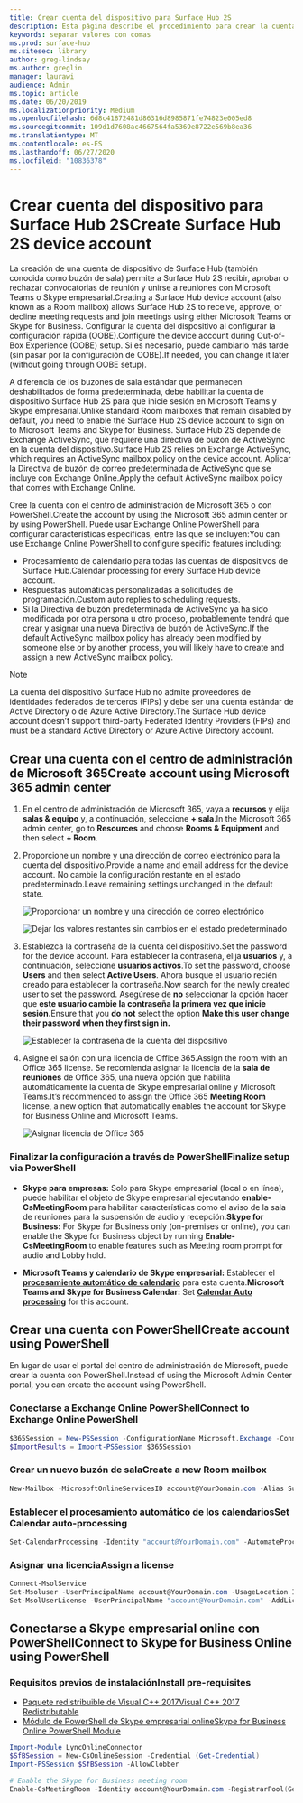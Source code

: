 ```yaml
---
title: Crear cuenta del dispositivo para Surface Hub 2S
description: Esta página describe el procedimiento para crear la cuenta del dispositivo Surface Hub 2S.
keywords: separar valores con comas
ms.prod: surface-hub
ms.sitesec: library
author: greg-lindsay
ms.author: greglin
manager: laurawi
audience: Admin
ms.topic: article
ms.date: 06/20/2019
ms.localizationpriority: Medium
ms.openlocfilehash: 6d8c41872481d86316d8985871fe74823e005ed8
ms.sourcegitcommit: 109d1d7608ac4667564fa5369e8722e569b8ea36
ms.translationtype: MT
ms.contentlocale: es-ES
ms.lasthandoff: 06/27/2020
ms.locfileid: "10836378"
---
```

# <span data-ttu-id="e457b-104">Crear cuenta del dispositivo para Surface Hub 2S</span><span class="sxs-lookup"><span data-stu-id="e457b-104">Create Surface Hub 2S device account</span></span>

<span data-ttu-id="e457b-105">La creación de una cuenta de dispositivo de Surface Hub (también conocida como buzón de sala) permite a Surface Hub 2S recibir, aprobar o rechazar convocatorias de reunión y unirse a reuniones con Microsoft Teams o Skype empresarial.</span><span class="sxs-lookup"><span data-stu-id="e457b-105">Creating a Surface Hub device account (also known as a Room mailbox) allows Surface Hub 2S to receive, approve, or decline meeting requests and join meetings using either Microsoft Teams or Skype for Business.</span></span> <span data-ttu-id="e457b-106">Configurar la cuenta del dispositivo al configurar la configuración rápida (OOBE).</span><span class="sxs-lookup"><span data-stu-id="e457b-106">Configure the device account during Out-of-Box Experience (OOBE) setup.</span></span> <span data-ttu-id="e457b-107">Si es necesario, puede cambiarlo más tarde (sin pasar por la configuración de OOBE).</span><span class="sxs-lookup"><span data-stu-id="e457b-107">If needed, you can change it later (without going through OOBE setup).</span></span>

<span data-ttu-id="e457b-108">A diferencia de los buzones de sala estándar que permanecen deshabilitados de forma predeterminada, debe habilitar la cuenta de dispositivo Surface Hub 2S para que inicie sesión en Microsoft Teams y Skype empresarial.</span><span class="sxs-lookup"><span data-stu-id="e457b-108">Unlike standard Room mailboxes that remain disabled by default, you need to enable the Surface Hub 2S device account to sign on to Microsoft Teams and Skype for Business.</span></span> <span data-ttu-id="e457b-109">Surface Hub 2S depende de Exchange ActiveSync, que requiere una directiva de buzón de ActiveSync en la cuenta del dispositivo.</span><span class="sxs-lookup"><span data-stu-id="e457b-109">Surface Hub 2S relies on Exchange ActiveSync, which requires an ActiveSync mailbox policy on the device account.</span></span> <span data-ttu-id="e457b-110">Aplicar la Directiva de buzón de correo predeterminada de ActiveSync que se incluye con Exchange Online.</span><span class="sxs-lookup"><span data-stu-id="e457b-110">Apply the default ActiveSync mailbox policy that comes with Exchange Online.</span></span>

<span data-ttu-id="e457b-111">Cree la cuenta con el centro de administración de Microsoft 365 o con PowerShell.</span><span class="sxs-lookup"><span data-stu-id="e457b-111">Create the account by using the Microsoft 365 admin center or by using PowerShell.</span></span> <span data-ttu-id="e457b-112">Puede usar Exchange Online PowerShell para configurar características específicas, entre las que se incluyen:</span><span class="sxs-lookup"><span data-stu-id="e457b-112">You can use Exchange Online PowerShell to configure specific features including:</span></span>

- <span data-ttu-id="e457b-113">Procesamiento de calendario para todas las cuentas de dispositivos de Surface Hub.</span><span class="sxs-lookup"><span data-stu-id="e457b-113">Calendar processing for every Surface Hub device account.</span></span>
- <span data-ttu-id="e457b-114">Respuestas automáticas personalizadas a solicitudes de programación.</span><span class="sxs-lookup"><span data-stu-id="e457b-114">Custom auto replies to scheduling requests.</span></span>
- <span data-ttu-id="e457b-115">Si la Directiva de buzón predeterminada de ActiveSync ya ha sido modificada por otra persona u otro proceso, probablemente tendrá que crear y asignar una nueva Directiva de buzón de ActiveSync.</span><span class="sxs-lookup"><span data-stu-id="e457b-115">If the default ActiveSync mailbox policy has already been modified by someone else or by another process, you will likely have to create and assign a new ActiveSync mailbox policy.</span></span>

> [!NOTE]  
> <span data-ttu-id="e457b-116">La cuenta del dispositivo Surface Hub no admite proveedores de identidades federados de terceros (FIPs) y debe ser una cuenta estándar de Active Directory o de Azure Active Directory.</span><span class="sxs-lookup"><span data-stu-id="e457b-116">The Surface Hub device account doesn’t support third-party Federated Identity Providers (FIPs) and must be a standard Active Directory or Azure Active Directory account.</span></span>

## <span data-ttu-id="e457b-117">Crear una cuenta con el centro de administración de Microsoft 365</span><span class="sxs-lookup"><span data-stu-id="e457b-117">Create account using Microsoft 365 admin center</span></span>

1. <span data-ttu-id="e457b-118">En el centro de administración de Microsoft 365, vaya a **recursos** y elija **salas & equipo** y, a continuación, seleccione **+ sala**.</span><span class="sxs-lookup"><span data-stu-id="e457b-118">In the Microsoft 365 admin center, go to **Resources** and choose **Rooms & Equipment** and then select **+ Room**.</span></span>

2. <span data-ttu-id="e457b-119">Proporcione un nombre y una dirección de correo electrónico para la cuenta del dispositivo.</span><span class="sxs-lookup"><span data-stu-id="e457b-119">Provide a name and email address for the device account.</span></span> <span data-ttu-id="e457b-120">No cambie la configuración restante en el estado predeterminado.</span><span class="sxs-lookup"><span data-stu-id="e457b-120">Leave remaining settings unchanged in the default state.</span></span>

   ![Proporcionar un nombre y una dirección de correo electrónico](images/sh2-account2.png)

   ![Dejar los valores restantes sin cambios en el estado predeterminado](images/sh2-account3.png)

3. <span data-ttu-id="e457b-123">Establezca la contraseña de la cuenta del dispositivo.</span><span class="sxs-lookup"><span data-stu-id="e457b-123">Set the password for the device account.</span></span> <span data-ttu-id="e457b-124">Para establecer la contraseña, elija **usuarios** y, a continuación, seleccione **usuarios activos**.</span><span class="sxs-lookup"><span data-stu-id="e457b-124">To set the password, choose **Users** and then select **Active Users**.</span></span> <span data-ttu-id="e457b-125">Ahora busque el usuario recién creado para establecer la contraseña.</span><span class="sxs-lookup"><span data-stu-id="e457b-125">Now search for the newly created user to set the password.</span></span> <span data-ttu-id="e457b-126">Asegúrese de **no** seleccionar la opción hacer que **este usuario cambie la contraseña la primera vez que inicie sesión.**</span><span class="sxs-lookup"><span data-stu-id="e457b-126">Ensure that you **do not** select the option **Make this user change their password when they first sign in.**</span></span>

   ![Establecer la contraseña de la cuenta del dispositivo](images/sh2-account4.png)

4. <span data-ttu-id="e457b-128">Asigne el salón con una licencia de Office 365.</span><span class="sxs-lookup"><span data-stu-id="e457b-128">Assign the room with an Office 365 license.</span></span> <span data-ttu-id="e457b-129">Se recomienda asignar la licencia de la **sala de reuniones** de Office 365, una nueva opción que habilita automáticamente la cuenta de Skype empresarial online y Microsoft Teams.</span><span class="sxs-lookup"><span data-stu-id="e457b-129">It’s recommended to assign the Office 365 **Meeting Room** license, a new option that automatically enables the account for Skype for Business Online and Microsoft Teams.</span></span>

   ![Asignar licencia de Office 365](images/sh2-account5.png)

### <span data-ttu-id="e457b-131">Finalizar la configuración a través de PowerShell</span><span class="sxs-lookup"><span data-stu-id="e457b-131">Finalize setup via PowerShell</span></span>

- <span data-ttu-id="e457b-132">**Skype para empresas:** Solo para Skype empresarial (local o en línea), puede habilitar el objeto de Skype empresarial ejecutando **enable-CsMeetingRoom** para habilitar características como el aviso de la sala de reuniones para la suspensión de audio y recepción.</span><span class="sxs-lookup"><span data-stu-id="e457b-132">**Skype for Business:** For Skype for Business only (on-premises or online), you can enable the Skype for Business object by running **Enable-CsMeetingRoom** to enable features such as Meeting room prompt for audio and Lobby hold.</span></span>

- <span data-ttu-id="e457b-133">**Microsoft Teams y calendario de Skype empresarial:** Establecer el [**procesamiento automático de calendario**](https://docs.microsoft.com/surface-hub/surface-hub-2s-account?source=docs#set-calendar-auto-processing) para esta cuenta.</span><span class="sxs-lookup"><span data-stu-id="e457b-133">**Microsoft Teams and Skype for Business Calendar:** Set [**Calendar Auto processing**](https://docs.microsoft.com/surface-hub/surface-hub-2s-account?source=docs#set-calendar-auto-processing) for this account.</span></span>

## <span data-ttu-id="e457b-134">Crear una cuenta con PowerShell</span><span class="sxs-lookup"><span data-stu-id="e457b-134">Create account using PowerShell</span></span>

<span data-ttu-id="e457b-135">En lugar de usar el portal del centro de administración de Microsoft, puede crear la cuenta con PowerShell.</span><span class="sxs-lookup"><span data-stu-id="e457b-135">Instead of using the Microsoft Admin Center portal, you can create the account using PowerShell.</span></span>

### <span data-ttu-id="e457b-136">Conectarse a Exchange Online PowerShell</span><span class="sxs-lookup"><span data-stu-id="e457b-136">Connect to Exchange Online PowerShell</span></span>

```powershell
$365Session = New-PSSession -ConfigurationName Microsoft.Exchange -ConnectionUri https://ps.outlook.com/powershell -Credential (Get-Credential) -Authentication Basic –AllowRedirection
$ImportResults = Import-PSSession $365Session
```

### <span data-ttu-id="e457b-137">Crear un nuevo buzón de sala</span><span class="sxs-lookup"><span data-stu-id="e457b-137">Create a new Room mailbox</span></span>

```powershell
New-Mailbox -MicrosoftOnlineServicesID account@YourDomain.com -Alias SurfaceHub2S -Name SurfaceHub2S -Room -EnableRoomMailboxAccount $true -RoomMailboxPassword (ConvertTo-SecureString  -String "<Enter Strong Password>" -AsPlainText -Force)
```

### <span data-ttu-id="e457b-138">Establecer el procesamiento automático de los calendarios</span><span class="sxs-lookup"><span data-stu-id="e457b-138">Set Calendar auto-processing</span></span>

```powershell
Set-CalendarProcessing -Identity "account@YourDomain.com" -AutomateProcessing AutoAccept -AddOrganizerToSubject $false –AllowConflicts   $false –DeleteComments $false -DeleteSubject $false -RemovePrivateProperty $false -AddAdditionalResponse $true -AdditionalResponse "This room is equipped with a Surface Hub"
```

### <span data-ttu-id="e457b-139">Asignar una licencia</span><span class="sxs-lookup"><span data-stu-id="e457b-139">Assign a license</span></span>

```powershell
Connect-MsolService
Set-Msoluser -UserPrincipalName account@YourDomain.com -UsageLocation IE
Set-MsolUserLicense -UserPrincipalName "account@YourDomain.com" -AddLicenses "contoso:MEETING_ROOM"
```

## <span data-ttu-id="e457b-140">Conectarse a Skype empresarial online con PowerShell</span><span class="sxs-lookup"><span data-stu-id="e457b-140">Connect to Skype for Business Online using PowerShell</span></span>

### <span data-ttu-id="e457b-141">Requisitos previos de instalación</span><span class="sxs-lookup"><span data-stu-id="e457b-141">Install pre-requisites</span></span>

- [<span data-ttu-id="e457b-142">Paquete redistribuible de Visual C++ 2017</span><span class="sxs-lookup"><span data-stu-id="e457b-142">Visual C++ 2017 Redistributable</span></span>](https://aka.ms/vs/15/release/vc_redist.x64.exe)
- [<span data-ttu-id="e457b-143">Módulo de PowerShell de Skype empresarial online</span><span class="sxs-lookup"><span data-stu-id="e457b-143">Skype for Business Online PowerShell Module</span></span>](https://www.microsoft.com/download/confirmation.aspx?id=39366)

```powershell
Import-Module LyncOnlineConnector
$SfBSession = New-CsOnlineSession -Credential (Get-Credential)
Import-PSSession $SfBSession -AllowClobber

# Enable the Skype for Business meeting room
Enable-CsMeetingRoom -Identity account@YourDomain.com -RegistrarPool(Get-CsTenant).Registrarpool -SipAddressType EmailAddress
```
